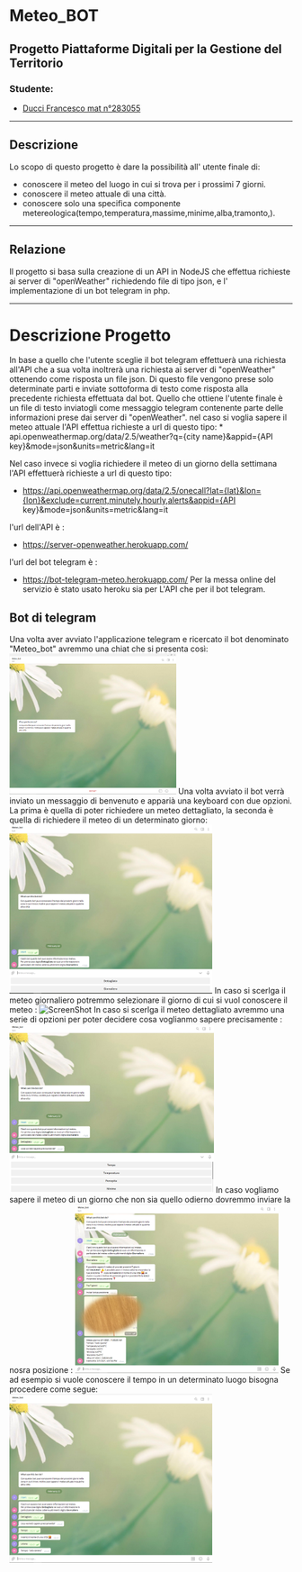 # Meteo_BOT #

## Progetto Piattaforme Digitali per la Gestione del Territorio ##

### Studente: ###
* [Ducci Francesco mat n°283055](https://github.com/Francy9)

-----------------------------------------------------

## Descrizione ##

Lo scopo di questo progetto è dare la possibilità all' utente finale di:
* conoscere il meteo del luogo in cui si trova per i prossimi 7 giorni.
* conoscere il meteo attuale di una città.
* conoscere solo una specifica componente metereologica(tempo,temperatura,massime,minime,alba,tramonto,). 

-----------------------------------------------------

## Relazione ##
Il progetto si basa sulla creazione di un API in NodeJS che effettua richieste ai server di "openWeather" richiedendo file di tipo json, e l' implementazione di un bot telegram in php. 

-----------------------------------------------------


<h1>Descrizione Progetto </h1>
In base a quello che l'utente sceglie il bot telegram effettuerà una richiesta all'API che a sua volta inoltrerà una richiesta ai server di "openWeather" ottenendo come risposta un file json. Di questo file vengono prese solo determinate parti e inviate sottoforma di testo come risposta alla precedente richiesta effettuata dal bot.
Quello che ottiene l'utente finale è un file di testo inviatogli come messaggio telegram contenente parte delle informazioni prese dai server di "openWeather".
nel caso si voglia sapere il meteo attuale l'API effettua richieste a url di questo tipo:
* api.openweathermap.org/data/2.5/weather?q={city name}&appid={API key}&mode=json&units=metric&lang=it

Nel caso invece si voglia richiedere il meteo di un giorno della settimana l'API effettuerà richieste a url di questo tipo:
* https://api.openweathermap.org/data/2.5/onecall?lat={lat}&lon={lon}&exclude=current,minutely,hourly,alerts&appid={API key}&mode=json&units=metric&lang=it

l'url dell'API è :
* https://server-openweather.herokuapp.com/

l'url del bot telegram è :
* https://bot-telegram-meteo.herokuapp.com/
Per la messa online del servizio è stato usato heroku sia per L'API che per il bot telegram.

<h2>Bot di telegram </h2>
Una volta aver avviato l'applicazione telegram e ricercato il bot denominato "Meteo_bot" avremmo una chiat che si presenta così:
<a><img src='Immagini/bot_start.PNG' height='250' alt='ScreenShot'/></a>
Una volta avviato il bot verrà inviato un messaggio di benvenuto e apparià una keyboard con due opzioni. La prima è quella di poter richiedere un meteo dettagliato, la seconda è quella di richiedere il meteo di un determinato giorno:
<a><img src='Immagini/bot_benvenuto.PNG' height='300' alt='ScreenShot'/></a>
In caso si scerlga il meteo giornaliero potremmo selezionare il giorno di cui si vuol conoscere il meteo :
<a><img src='Immagini/Meteo_giornaliero' height='300' alt='ScreenShot'/></a>
In caso si scerlga il meteo dettagliato avremmo una serie di opzioni per poter decidere cosa voglianmo sapere precisamente :
<a><img src='Immagini/keyboard_scelta_dettagliata.PNG' height='300' alt='ScreenShot'/></a>
In caso vogliamo sapere il meteo di un giorno che non sia quello odierno dovremmo inviare la nosra posizione :
<a><img src='Immagini/meteo_con_posizione.PNG' height='300' alt='ScreenShot'/></a>
Se ad esempio si vuole conoscere il tempo in un determinato luogo bisogna procedere come segue:
<a><img src='Immagini/meteo_dettagliato.PNG' height='300' alt='ScreenShot'/></a>



